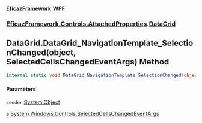 #### [EficazFramework.WPF](EficazFrameworkWPF.md 'EficazFramework WPF')
### [EficazFramework.Controls.AttachedProperties](EficazFrameworkWPF.md#EficazFramework.Controls.AttachedProperties 'EficazFramework.Controls.AttachedProperties').[DataGrid](EficazFramework.Controls.AttachedProperties/DataGrid.md 'EficazFramework.Controls.AttachedProperties.DataGrid')

## DataGrid.DataGrid_NavigationTemplate_SelectionChanged(object, SelectedCellsChangedEventArgs) Method

```csharp
internal static void DataGrid_NavigationTemplate_SelectionChanged(object sender, System.Windows.Controls.SelectedCellsChangedEventArgs e);
```
#### Parameters

<a name='EficazFramework.Controls.AttachedProperties.DataGrid.DataGrid_NavigationTemplate_SelectionChanged(object,System.Windows.Controls.SelectedCellsChangedEventArgs).sender'></a>

`sender` [System.Object](https://docs.microsoft.com/en-us/dotnet/api/System.Object 'System.Object')

<a name='EficazFramework.Controls.AttachedProperties.DataGrid.DataGrid_NavigationTemplate_SelectionChanged(object,System.Windows.Controls.SelectedCellsChangedEventArgs).e'></a>

`e` [System.Windows.Controls.SelectedCellsChangedEventArgs](https://docs.microsoft.com/en-us/dotnet/api/System.Windows.Controls.SelectedCellsChangedEventArgs 'System.Windows.Controls.SelectedCellsChangedEventArgs')